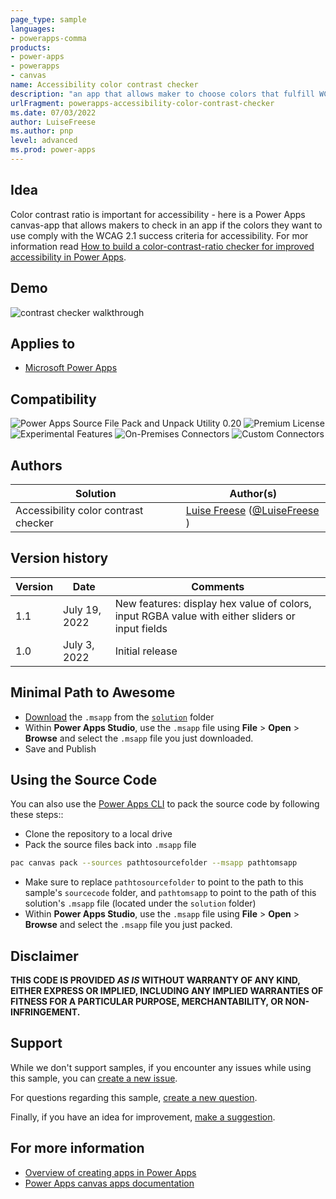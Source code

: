 ```yaml
---
page_type: sample
languages:
- powerapps-comma
products:
- power-apps
- powerapps
- canvas
name: Accessibility color contrast checker
description: "an app that allows maker to choose colors that fulfill WCAG 2.1 standard for color contrast ratio to improve accessibility"
urlFragment: powerapps-accessibility-color-contrast-checker
ms.date: 07/03/2022
author: LuiseFreese
ms.author: pnp
level: advanced
ms.prod: power-apps
---
```


## Idea

Color contrast ratio is important for accessibility - here is a Power Apps canvas-app that allows makers to check in an app if the colors they want to use comply with the WCAG 2.1 success criteria for accessibility. For mor information read [How to build a color-contrast-ratio checker for improved accessibility in Power Apps](https://pnp.github.io/blog/post/how-to-create-a-color-contrast-ratio-checker-in-power-apps/).

## Demo

![contrast checker walkthrough](assets/contrastcheckv11.gif)

## Applies to

* [Microsoft Power Apps](https://docs.microsoft.com/powerapps/)

## Compatibility

![Power Apps Source File Pack and Unpack Utility 0.20](https://img.shields.io/badge/Packing%20Tool-0.20-green.svg)
![Premium License](https://img.shields.io/badge/Premium%20License-Not%20Required-green.svg "Premium Power Apps license not required")
![Experimental Features](https://img.shields.io/badge/Experimental%20Features-No-green.svg "Does not rely on experimental features")
![On-Premises Connectors](https://img.shields.io/badge/On--Premises%20Connectors-No-green.svg "Does not use on-premise connectors")
![Custom Connectors](https://img.shields.io/badge/Custom%20Connectors-Not%20Required-green.svg "Does not use custom connectors")

## Authors

Solution|Author(s)
--------|---------
Accessibility color contrast checker | [Luise Freese](https://github.com/luisefreese) ([@LuiseFreese](https://www.twitter.com/LuiseFreese) )

## Version history

Version|Date|Comments
-------|----|--------
1.1| July 19, 2022| New features: display hex value of colors, input RGBA value with either sliders or input fields
1.0|July 3, 2022 |Initial release

## Minimal Path to Awesome

* [Download](https://github.com/pnp/powerapps-samples/raw/main/samples/fluentui-for-teams-theme/solution/fluentui-for-teams-theme.msapp) the `.msapp` from the [`solution`](https://github.com/pnp/powerapps-samples/tree/main/samples/fluentui-for-teams-theme/solution) folder
* Within **Power Apps Studio**, use the `.msapp` file using **File** > **Open** > **Browse** and select the `.msapp` file you just downloaded.
* Save and Publish

## Using the Source Code

You can also use the [Power Apps CLI](https://docs.microsoft.com/powerapps/developer/data-platform/powerapps-cli) to pack the source code by following these steps::

* Clone the repository to a local drive
* Pack the source files back into `.msapp` file

``` bash
pac canvas pack --sources pathtosourcefolder --msapp pathtomsapp
```

* Make sure to replace `pathtosourcefolder` to point to the path to this sample's `sourcecode` folder, and `pathtomsapp` to point to the path of this solution's `.msapp` file (located under the `solution` folder)
* Within **Power Apps Studio**, use the `.msapp` file using **File** > **Open** > **Browse** and select the `.msapp` file you just packed.

## Disclaimer

**THIS CODE IS PROVIDED *AS IS* WITHOUT WARRANTY OF ANY KIND, EITHER EXPRESS OR IMPLIED, INCLUDING ANY IMPLIED WARRANTIES OF FITNESS FOR A PARTICULAR PURPOSE, MERCHANTABILITY, OR NON-INFRINGEMENT.**

## Support

While we don't support samples, if you encounter any issues while using this sample, you can [create a new issue](https://github.com/pnp/powerapps-samples/issues/new?assignees=&labels=Needs%3A+Triage+%3Amag%3A%2Ctype%3Abug-suspected&template=bug-report.yml&sample=fluentui-custom-theme&authors=@fabiofranzini&title=fluentui-custom-theme%20-%20).

For questions regarding this sample, [create a new question](https://github.com/pnp/powerapps-samples/issues/new?assignees=&labels=Needs%3A+Triage+%3Amag%3A%2Ctype%3Abug-suspected&template=question.yml&sample=fluentui-custom-theme&authors=@fabiofranzini&title=fluentui-custom-theme%20-%20).

Finally, if you have an idea for improvement, [make a suggestion](https://github.com/pnp/powerapps-samples/issues/new?assignees=&labels=Needs%3A+Triage+%3Amag%3A%2Ctype%3Abug-suspected&template=suggestion.yml&sample=fluentui-custom-theme&authors=@fabiofranzini&title=fluentui-custom-theme%20-%20).

## For more information

- [Overview of creating apps in Power Apps](https://docs.microsoft.com/powerapps/maker/)
- [Power Apps canvas apps documentation](https://docs.microsoft.com//powerapps/maker/canvas-apps/)
